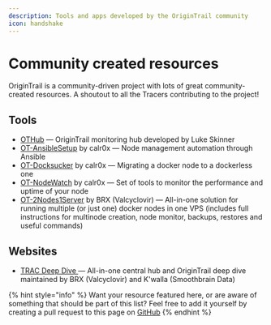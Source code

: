 ```yaml
---
description: Tools and apps developed by the OriginTrail community
icon: handshake
---
```


# Community created resources

OriginTrail is a community-driven project with lots of great community-created resources. A shoutout to all the Tracers contributing to the project!

## Tools

* [OTHub](https://othub.io/overview) — OriginTrail monitoring hub developed by Luke Skinner
* [OT-AnsibleSetup](https://github.com/calr0x/OT-Ansible-Files-and-Playbooks) by calr0x — Node management automation through Ansible
* [OT-Docksucker](https://github.com/calr0x/OT-DockSucker) by calr0x — Migrating a docker node to a dockerless one
* [OT-NodeWatch](https://github.com/calr0x/OT-NodeWatch) by calr0x — Set of tools to monitor the performance and uptime of your node
* [OT-2Nodes1Server](https://github.com/Valcyclovir/OT-2Nodes1Server) by BRX (Valcyclovir) — All-in-one solution for running multiple (or just one) docker nodes in one VPS (includes full instructions for multinode creation, node monitor, backups, restores and useful commands)

## Websites

* [TRAC Deep Dive ](https://deepdive.othub.io/)— All-in-one central hub and OriginTrail deep dive maintained by BRX (Valcyclovir) and K'walla (Smoothbrain Data)

{% hint style="info" %}
Want your resource featured here, or are aware of something that should be part of this list? Feel free to add it yourself by creating a pull request to this page on [GitHub](https://github.com/OriginTrail/dkg-docs)
{% endhint %}
